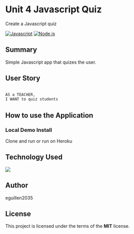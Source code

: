 # Unit 4 Javascript Quiz
Create a Javascript quiz
 
[![Javascript](https://img.shields.io/badge/Javascript-JS-blue.svg)](https://www.w3schools.com/Js/)
[![Node.js](https://img.shields.io/badge/Node.js-Node-green.svg)](https://nodejs.org/en/)


## Summary
Simple Javascript app that quizes the user. 
 
## User Story
```sh

AS a TEACHER,
I WANT to quiz students

```


## How to use the Application

### Local Demo Install
Clone and run or run on Heroku

## Technology Used
 ![](http://williamavasquez.herokuapp.com/img/js.png)
 

## Author
eguillen2035

## License
This project is licensed under the terms of the **MIT** license.
